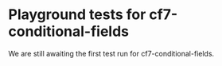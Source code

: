 # Playground tests for cf7-conditional-fields
We are still awaiting the first test run for cf7-conditional-fields.
